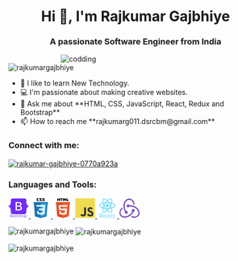 <h1 align="center">Hi 👋, I'm Rajkumar Gajbhiye</h1>
<h3 align="center">A passionate Software Engineer from India</h3>

<img align="right" alt="codding" width="400" src="https://camo.githubusercontent.com/19db51af5f90f1b152bc0b9078f5fe97053955be5074f03f17019c70345bdcdb/68747470733a2f2f6d69726f2e6d656469756d2e636f6d2f6d61782f313336302f302a37513379765349765f7430696f4a2d5a2e676966">

<p align="left"> <img src="https://komarev.com/ghpvc/?username=rajkumargajbhiye&label=Profile%20views&color=0e75b6&style=flat" alt="rajkumargajbhiye" /> </p>

<ul>
<li> 🌱 I like to learn New Technology.</li>
<li> 💻 I'm passionate about making creative websites.</li>
<li> 💬 Ask me about **HTML, CSS, JavaScript, React, Redux and Bootstrap**</li>
<li> 📫 How to reach me **rajkumarg011.dsrcbm@gmail.com**</li>
</ul>

<h3 align="left">Connect with me:</h3>
<p align="left">
<a href="https://linkedin.com/in/rajkumar-gajbhiye-0770a923a" target="blank"><img align="center" src="https://raw.githubusercontent.com/rahuldkjain/github-profile-readme-generator/master/src/images/icons/Social/linked-in-alt.svg" alt="rajkumar-gajbhiye-0770a923a" height="30" width="40" /></a>
</p>

<h3 align="left">Languages and Tools:</h3>
<p align="left"> <a href="https://getbootstrap.com" target="_blank" rel="noreferrer"> <img src="https://raw.githubusercontent.com/devicons/devicon/master/icons/bootstrap/bootstrap-plain-wordmark.svg" alt="bootstrap" width="40" height="40"/ style="background-color:purple"> </a> <a href="https://www.w3schools.com/css/" target="_blank" rel="noreferrer"> <img src="https://raw.githubusercontent.com/devicons/devicon/master/icons/css3/css3-original-wordmark.svg" alt="css3" width="40" height="40"/> </a> <a href="https://www.w3.org/html/" target="_blank" rel="noreferrer"> <img src="https://raw.githubusercontent.com/devicons/devicon/master/icons/html5/html5-original-wordmark.svg" alt="html5" width="40" height="40"/> </a> <a href="https://developer.mozilla.org/en-US/docs/Web/JavaScript" target="_blank" rel="noreferrer"> <img src="https://raw.githubusercontent.com/devicons/devicon/master/icons/javascript/javascript-original.svg" alt="javascript" width="40" height="40"/> </a> <a href="https://reactjs.org/" target="_blank" rel="noreferrer"> <img src="https://raw.githubusercontent.com/devicons/devicon/master/icons/react/react-original-wordmark.svg" alt="react" width="40" height="40"/> </a> <a href="https://redux.js.org" target="_blank" rel="noreferrer"> <img src="https://raw.githubusercontent.com/devicons/devicon/master/icons/redux/redux-original.svg" alt="redux" width="40" height="40"/> </a> </p>

<p><img align="left" src="https://github-readme-stats.vercel.app/api/top-langs?username=rajkumargajbhiye&show_icons=true&locale=en&layout=compact" alt="rajkumargajbhiye" /></p>

<p>&nbsp;<img align="center" src="https://github-readme-stats.vercel.app/api?username=rajkumargajbhiye&show_icons=true&locale=en" alt="rajkumargajbhiye" /></p>

<p><img align="center" src="https://github-readme-streak-stats.herokuapp.com/?user=rajkumargajbhiye&" alt="rajkumargajbhiye" /></p>
